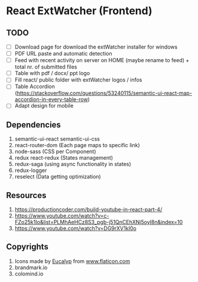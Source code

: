 # React ExtWatcher (Frontend)

## TODO

- [ ] Download page for download the extWatcher installer for windows
- [ ] PDF URL paste and automatic detection
- [ ] Feed with recent activity on server on HOME (maybe rename to feed) + total nr. of submitted files
- [ ] Table with pdf / docx/ ppt logo
- [ ] Fill react/ public folder with extWatcher logos / infos
- [ ] Table Accordion (https://stackoverflow.com/questions/53240115/semantic-ui-react-map-accordion-in-every-table-row)
- [ ] Adapt design for mobile

## Dependencies

1. semantic-ui-react semantic-ui-css
2. react-router-dom (Each page maps to specific link)
3. node-sass (CSS per Component)
4. redux react-redux (States management)
5. redux-saga (using async functionality in states)
6. redux-logger
7. reselect (Data getting optimization)

## Resources

1. https://productioncoder.com/build-youtube-in-react-part-4/
2. https://www.youtube.com/watch?v=c-FZo25k1Io&list=PLMhAeHCz8S3_pgb-j51QnCEhXNj5oyl8n&index=10
3. https://www.youtube.com/watch?v=DG9rXV1kI0o

## Copyrights

1. <div>Icons made by <a href="https://www.flaticon.com/authors/eucalyp" title="Eucalyp">Eucalyp</a> from <a href="https://www.flaticon.com/" title="Flaticon">www.flaticon.com</a></div>
2. brandmark.io
3. colomind.io
